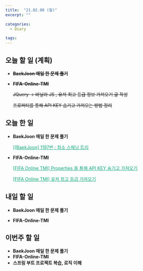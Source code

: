 ```yaml
---
title:  "21.02.08 (월)"
excerpt: ""

categories:
  - Diary

tags:
---
```


## 오늘 할 일 (계획)

- ~~**BaekJoon 매일 한 문제 풀기**~~

- ~~**FIFA-Online-TMI**~~

  ~~JQuery &rarr; 바닐라 JS , 유저 최고 등급 정보 가져오기 글 작성~~

  ~~프로퍼티를 통해 API KEY 숨기고 가져오는 방법 정리~~


## 오늘 한 일

- **BaekJoon 매일 한 문제 풀기**

  <a href="https://nam-ki-bok.github.io/baekjoon/Baek_MST/" style="color:#0FA678" target="_blank">[[BaekJoon] 1197번 : 최소 스패닝 트리</a>

- **FIFA-Online-TMI**

  <a href="https://nam-ki-bok.github.io/spring/HideAPI/" style="color:#0FA678">[FIFA Online TMI] Properties 를 통해 API KEY 숨기고 가져오기</a>

  <a href="https://nam-ki-bok.github.io/spring/Division/" style="color:#0FA678">[FIFA Online TMI] 유저 최고 등급 가져오기</a>


##  내일 할 일

- **BaekJoon 매일 한 문제 풀기**

- **FIFA-Online-TMI**


## 이번주 할 일

- **BaekJoon 매일 한 문제 풀기**
- **FIFA-Online-TMI**
- **스프링 부트 프로젝트 복습, 로직 이해**

<br>